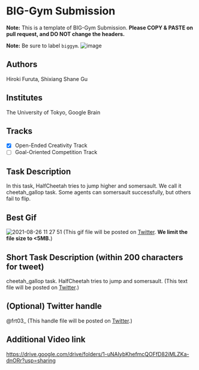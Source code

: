 # BIG-Gym Submission
**Note:** This is a template of BIG-Gym Submission. **Please COPY & PASTE on pull request, and DO NOT change the headers.**

**Note:** Be sure to label `biggym`.
![image](https://user-images.githubusercontent.com/33809149/139875639-5e995cd3-56ea-445d-ab08-1f69858f1e96.png)


## Authors
Hiroki Furuta, Shixiang Shane Gu

## Institutes
The University of Tokyo, Google Brain

## Tracks
- [x] Open-Ended Creativity Track
- [ ] Goal-Oriented Competition Track

## Task Description
In this task, HalfCheetah tries to jump higher and somersault. We call it cheetah_gallop task. Some agents can somersault successfully, but others fail to flip.
## Best Gif
![2021-08-26 11 27 51](https://user-images.githubusercontent.com/33809149/139874629-1f2c9e97-7f1e-453a-8ebb-f12dff707c77.gif)
(This gif file will be posted on [Twitter](https://twitter.com/biggym2021). **We limit the file size to <5MB.**)

## Short Task Description (within 200 characters for tweet)
cheetah_gallop task. HalfCheetah tries to jump and somersault.
(This text file will be posted on [Twitter](https://twitter.com/biggym2021).)

## (Optional) Twitter handle
@frt03_
(This handle file will be posted on [Twitter](https://twitter.com/biggym2021).)

## Additional Video link
https://drive.google.com/drive/folders/1-uNAIybKhefmcQOFfD82iMLZKa-dnORr?usp=sharing
